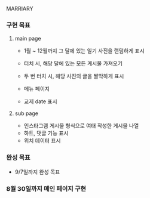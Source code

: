 MARRIARY

### 구현 목표 ###

1. main page
   - 1월 ~ 12월까지 그 달에 있는 일기 사진을 랜덤하게 표시
   - 터치 시, 해당 달에 있는 모든 게시물 가져오기
   - 두 번 터치 시, 해당 사진의 글을 짤막하게 표시
  
   - 메뉴 페이지
   - 교제 date 표시

2. sub page
   - 인스타그램 게시물 형식으로 여태 작성한 게시물 나열
   - 하트, 댓글 기능 표시
   - 위치 데이터 표시


### 완성 목표 ###

- 9/7일까지 완성 목표


### 8월 30일까지 메인 페이지 구현 ###
